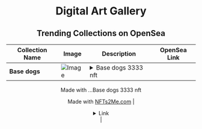 <div align="center">

# Digital Art Gallery

## Trending Collections on OpenSea

| Collection Name                       | Image                                                                                     | Description                       | OpenSea Link                                                                                          |
|---------------------------------------|-------------------------------------------------------------------------------------------|-----------------------------------|--------------------------------------------------------------------------------------------------------|
| **Base dogs** | ![Image](https://i.seadn.io/s/raw/files/fac007e5e815da57aa74c58858d54072.gif?w=500&auto=format?w=200&auto=format) | <details><summary>Base dogs 3333 nft

Made with ...</summary>Base dogs 3333 nft

Made with [NFTs2Me.com](https://nfts2me.com/)</details> | <details><summary>Link</summary>[Base dogs](https://opensea.io/collection/base-dogs-8)</details> |

</div>